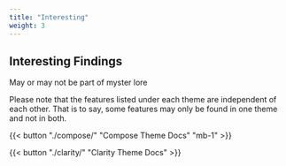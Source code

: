 ```yaml
---
title: "Interesting"
weight: 3
---
```


## Interesting Findings

May or may not be part of myster lore

Please note that the features listed under each theme are independent of each other. That is to say, some features may only be found in one theme and not in both.

<!-- That content is better than dummy lorem ipsum 2) That content serves a good real-world demo for this theme 3) Publish more structured docs for each theme which are better than long blocky READMEs -->

{{< button "./compose/" "Compose Theme Docs" "mb-1" >}}

{{< button "./clarity/" "Clarity Theme Docs" >}}
